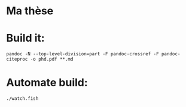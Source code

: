 # Ma thèse

# Build it:

`pandoc -N --top-level-division=part -F pandoc-crossref -F pandoc-citeproc -o phd.pdf **.md`

# Automate build:

`./watch.fish`
